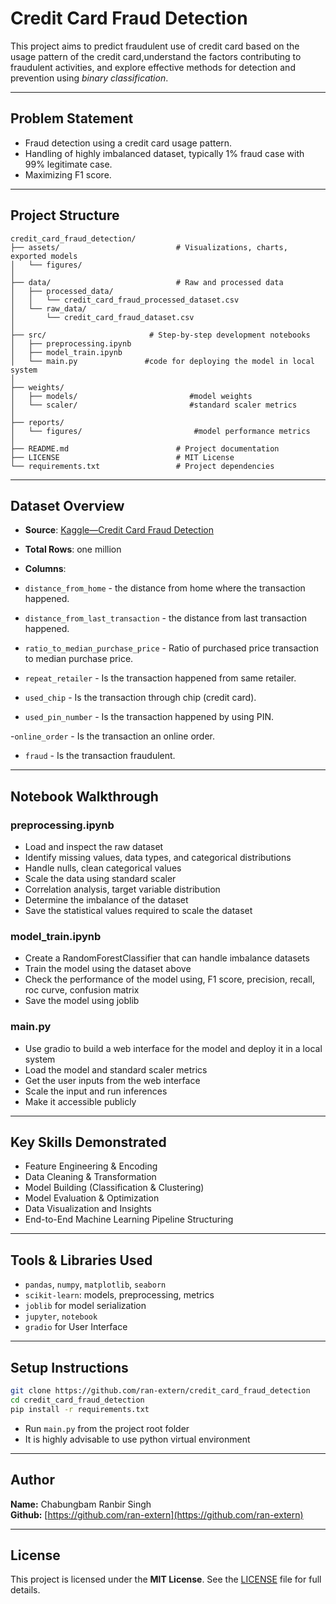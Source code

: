 # Credit Card Fraud Detection

This project aims to predict fraudulent use of credit card based on the usage pattern of the credit card,understand the factors contributing to fraudulent activities, and explore effective methods for detection and prevention using *binary classification*.

---
## Problem Statement

- Fraud detection using a credit card usage pattern.
- Handling of highly imbalanced dataset, typically 1% fraud case with 99% legitimate case.
- Maximizing F1 score.
---

## Project Structure


```plaintext
credit_card_fraud_detection/
├── assets/                          # Visualizations, charts, exported models
│   └── figures/
│
├── data/                            # Raw and processed data
│   ├── processed_data/
│   │   └── credit_card_fraud_processed_dataset.csv
│   └── raw_data/
│       └── credit_card_fraud_dataset.csv
│
├── src/                       # Step-by-step development notebooks
│   ├── preprocessing.ipynb
│   ├── model_train.ipynb
│   └── main.py               #code for deploying the model in local system
│
├── weights/                            
│   ├── models/                         #model weights
│   └── scaler/                         #standard scaler metrics
│
├── reports/                            
│   └── figures/                         #model performance metrics
│
├── README.md                        # Project documentation
├── LICENSE                          # MIT License
└── requirements.txt                 # Project dependencies
```

---

## Dataset Overview

- **Source**: [Kaggle—Credit Card Fraud Detection](https://www.kaggle.com/datasets/dhanushnarayananr/credit-card-fraud)
- **Total Rows**: one million
- **Columns**:
- `distance_from_home` - the distance from home where the transaction happened.

- `distance_from_last_transaction` - the distance from last transaction happened.

- `ratio_to_median_purchase_price` - Ratio of purchased price transaction to median purchase price.

- `repeat_retailer` - Is the transaction happened from same retailer.

- `used_chip` - Is the transaction through chip (credit card).

- `used_pin_number` - Is the transaction happened by using PIN.

-`online_order` - Is the transaction an online order.

- `fraud` - Is the transaction fraudulent.

---

## Notebook Walkthrough

### preprocessing.ipynb
- Load and inspect the raw dataset
- Identify missing values, data types, and categorical distributions
- Handle nulls, clean categorical values
- Scale the data using standard scaler
- Correlation analysis, target variable distribution
- Determine the imbalance of the dataset
- Save the statistical values required to scale the dataset

### model_train.ipynb
- Create a RandomForestClassifier that can handle imbalance datasets
- Train the model using the dataset above
- Check the performance of the model using, F1 score, precision, recall, roc curve, confusion matrix
- Save the model using joblib


### main.py
- Use gradio to build a web interface for the model and deploy it in a local system
- Load the model and standard scaler metrics
- Get the user inputs from the web interface
- Scale the input and run inferences
- Make it accessible publicly

---

## Key Skills Demonstrated

- Feature Engineering & Encoding
- Data Cleaning & Transformation
- Model Building (Classification & Clustering)
- Model Evaluation & Optimization
- Data Visualization and Insights
- End-to-End Machine Learning Pipeline Structuring

---

## Tools & Libraries Used

- `pandas`, `numpy`, `matplotlib`, `seaborn`
- `scikit-learn`: models, preprocessing, metrics
- `joblib` for model serialization
- `jupyter`, `notebook`
- `gradio` for User Interface

---

## Setup Instructions

```bash
git clone https://github.com/ran-extern/credit_card_fraud_detection
cd credit_card_fraud_detection
pip install -r requirements.txt
```
- Run `main.py` from the project root folder
- It is highly advisable to use python virtual environment
---

## Author

**Name:** Chabungbam Ranbir Singh  
**Github:** [https://github.com/ran-extern](https://github.com/ran-extern)

---

## License

This project is licensed under the **MIT License**. See the [LICENSE](./LICENSE) file for full details.
